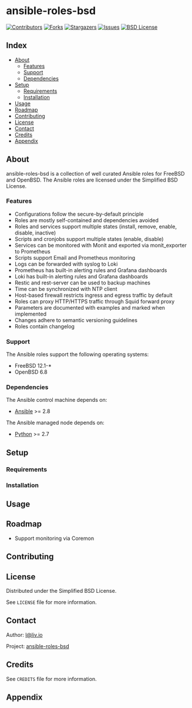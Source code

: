 # ansible-roles-bsd

<!-- shields.io -->
[![Contributors][contributors-shield]][contributors-url]
[![Forks][forks-shield]][forks-url]
[![Stargazers][stars-shield]][stars-url]
[![Issues][issues-shield]][issues-url]
[![BSD License][license-shield]][license-url]

## Index

* [About](#about)
  * [Features](#features)
  * [Support](#support)
  * [Dependencies](#dependencies)
* [Setup](#setup)
  * [Requirements](#requirements)
  * [Installation](#installation)
* [Usage](#usage)
* [Roadmap](#roadmap)
* [Contributing](#contributing)
* [License](#license)
* [Contact](#contact)
* [Credits](#credits)
* [Appendix](#appendix)

## About

ansible-roles-bsd is a collection of well curated Ansible roles for FreeBSD and OpenBSD. The Ansible roles are licensed under the Simplified BSD License.

### Features

* Configurations follow the secure-by-default principle
* Roles are mostly self-contained and dependencies avoided
* Roles and services support multiple states (install, remove, enable, disable, inactive)
* Scripts and cronjobs support multiple states (enable, disable)
* Services can be monitored with Monit and exported via monit_exporter to Prometheus
* Scripts support Email and Prometheus monitoring
* Logs can be forwarded with syslog to Loki
* Prometheus has built-in alerting rules and Grafana dashboards
* Loki has built-in alerting rules and Grafana dashboards
* Restic and rest-server can be used to backup machines
* Time can be synchronized with NTP client
* Host-based firewall restricts ingress and egress traffic by default
* Roles can proxy HTTP/HTTPS traffic through Squid forward proxy
* Parameters are documented with examples and marked when implemented
* Changes adhere to semantic versioning guidelines
* Roles contain changelog

### Support

The Ansible roles support the following operating systems:
* FreeBSD 12.1-*
* OpenBSD 6.8

### Dependencies

The Ansible control machine depends on:
* [Ansible](https://github.com/ansible/ansible) >= 2.8

The Ansible managed node depends on:
* [Python](https://github.com/python/cpython) >= 2.7

## Setup

### Requirements

### Installation

## Usage

## Roadmap

* Support monitoring via Coremon

## Contributing

## License

Distributed under the Simplified BSD License.

See `LICENSE` file for more information.

## Contact

Author: l@liv.io

Project: [ansible-roles-bsd](https://github.com/liv-io/ansible-roles-bsd)

## Credits

See `CREDITS` file for more information.

## Appendix

<!-- shields.io -->
[contributors-shield]: https://img.shields.io/github/contributors/liv-io/ansible-roles-bsd.svg?style=flat
[contributors-url]: https://github.com/liv-io/ansible-roles-bsd/graphs/contributors
[forks-shield]: https://img.shields.io/github/forks/liv-io/ansible-roles-bsd.svg?style=flat
[forks-url]: https://github.com/liv-io/ansible-roles-bsd/network/members
[stars-shield]: https://img.shields.io/github/stars/liv-io/ansible-roles-bsd.svg?style=flat
[stars-url]: https://github.com/liv-io/ansible-roles-bsd/stargazers
[issues-shield]: https://img.shields.io/github/issues/liv-io/ansible-roles-bsd.svg?style=flat
[issues-url]: https://github.com/liv-io/ansible-roles-bsd/issues
[license-shield]: https://img.shields.io/github/license/liv-io/ansible-roles-bsd.svg?style=flat
[license-url]: https://github.com/liv-io/ansible-roles-bsd/blob/master/LICENSE
